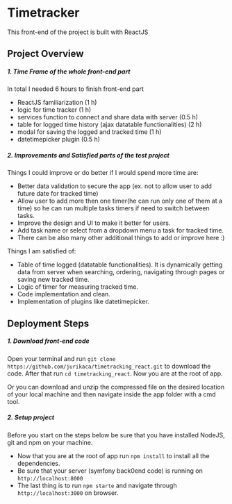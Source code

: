 # Timetracker

This front-end of the project is built with ReactJS

## Project Overview

##### 1. Time Frame of the whole front-end part
In total I needed 6 hours to finish front-end part
- ReactJS familiarization (1 h)
- logic for time tracker (1 h)
- services function to connect and share data with server (0.5 h)
- table for logged time history (ajax datatable functionalities) (2 h)
- modal for saving the logged and tracked time (1 h)
- datetimepicker plugin (0.5 h)

##### 2. Improvements and Satisfied parts of the test project
Things I could improve or do better if I would spend more time are:
- Better data validation to secure the app (ex. not to allow user to add future date for tracked time)
- Allow user to add more then one timer(he can run only one of them at a time) so he can run multiple tasks timers if need to switch between tasks.
- Improve the design and UI to make it better for users.
- Add task name or select from a dropdown menu a task for tracked time.
- There can be also many other additional things to add or improve here :)

Things I am satisfied of:
- Table of time logged (datatable functionalities). It is dynamically getting data from server when searching, ordering, navigating through pages or saving new tracked time.
- Logic of timer for measuring tracked time.
- Code implementation and clean.
- Implementation of plugins like datetimepicker.

## Deployment Steps

##### 1. Download front-end code 
Open your terminal and run `git clone https://github.com/jurikaca/timetracking_react.git` to download the code. After that run `cd timetracking_react`. Now you are at the root of app.

Or you can download and unzip the compressed file on the desired location of your local machine and then navigate inside the app folder with a cmd tool.

##### 2. Setup project
Before you start on the steps below be sure that you have installed NodeJS, git and npm on your machine.
- Now that you are at the root of app run `npm install` to install all the dependencies.
- Be sure that your server (symfony back0end code) is running on `http://localhost:8000`
- The last thing is to run `npm starte` and navigate through `http://localhost:3000` on browser.


